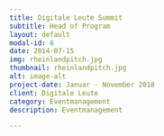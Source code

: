 ```yaml
---
title: Digitale Leute Summit
subtitle: Head of Program
layout: default
modal-id: 6
date: 2014-07-15
img: rheinlandpitch.jpg
thumbnail: rheinlandpitch.jpg
alt: image-alt
project-date: Januar - November 2018
client: Digitale Leute
category: Eventmanagement
description: Eventmanagement 

---
```

